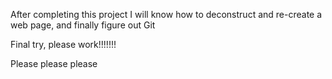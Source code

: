 After completing this project I will know how to deconstruct and re-create a web page, and finally figure out Git

Final try, please work!!!!!!!

Please please please